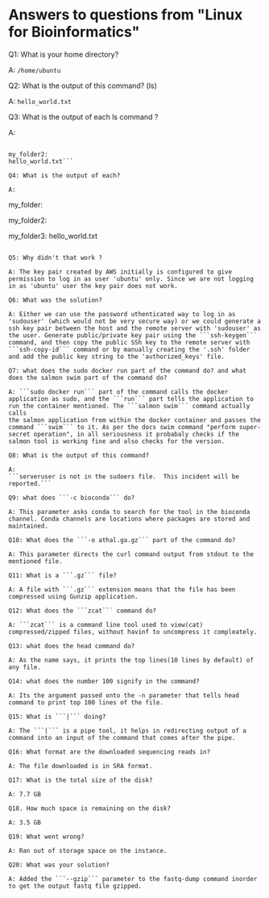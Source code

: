 # Answers to questions from "Linux for Bioinformatics"

Q1:  What is your home directory? 

A: 
```/home/ubuntu```

Q2: What is the output of this command? (ls)

A: 
```hello_world.txt```

Q3: What is the output of each ls command ?

A:
```my_folder:

my_folder2:
hello_world.txt```

Q4: What is the output of each?

A:
```
my_folder:

my_folder2:

my_folder3:
hello_world.txt
```

Q5: Why didn't that work ?

A: The key pair created by AWS initially is configured to give permission to log in as user 'ubuntu' only. Since we are not logging in as 'ubuntu' user the key pair does not work.

Q6: What was the solution?

A: Either we can use the password uthenticated way to log in as 'sudouser' (which would not be very secure way) or we could generate a ssh key pair between the host and the remote server with 'sudouser' as 
the user. Generate public/private key pair using the ```ssh-keygen``` command, and then copy the public SSh key to the remote server with ```ssh-copy-id``` command or by manually creating the '.ssh' folder
and add the public key string to the 'authorized_keys' file.

Q7: what does the sudo docker run part of the command do? and what does the salmon swim part of the command do?

A: ```sudo docker run``` part of the command calls the docker application as sudo, and the ```run``` part tells the application to run the container mentioned. The ```salmon swim``` command actually calls
the salmon application from within the docker container and passes the command ```swim``` to it. As per the docs swim command "perform super-secret operation", in all seriousness it probabaly checks if the 
salmon tool is working fine and also checks for the version.

Q8: What is the output of this command?

A:
```serveruser is not in the sudoers file.  This incident will be reported.```

Q9: what does ```-c bioconda``` do?

A: This parameter asks conda to search for the tool in the bioconda channel. Conda channels are locations where packages are stored and maintained.

Q10: What does the ```-o athal.ga.gz``` part of the command do?

A: This parameter directs the curl command output from stdout to the mentioned file.

Q11: What is a ```.gz``` file?

A: A file with ```.gz``` extension means that the file has been compressed using Gunzip application.

Q12: What does the ```zcat``` command do?

A: ```zcat``` is a command line tool used to view(cat) compressed/zipped files, without havinf to uncompress it compleately.

Q13: what does the head command do? 

A: As the name says, it prints the top lines(10 lines by default) of any file. 

Q14: what does the number 100 signify in the command? 

A: Its the argument passed onto the -n parameter that tells head command to print top 100 lines of the file.

Q15: What is ```|``` doing?

A: The ```|``` is a pipe tool, it helps in redirecting output of a command into an input of the command that comes after the pipe.

Q16: What format are the downloaded sequencing reads in?

A: The file downloaded is in SRA format.

Q17: What is the total size of the disk?

A: 7.7 GB

Q18. How much space is remaining on the disk?

A: 3.5 GB

Q19: What went wrong?

A: Ran out of storage space on the instance.

Q20: What was your solution?

A: Added the ```--gzip``` parameter to the fastq-dump command inorder to get the output fastq file gzipped.
